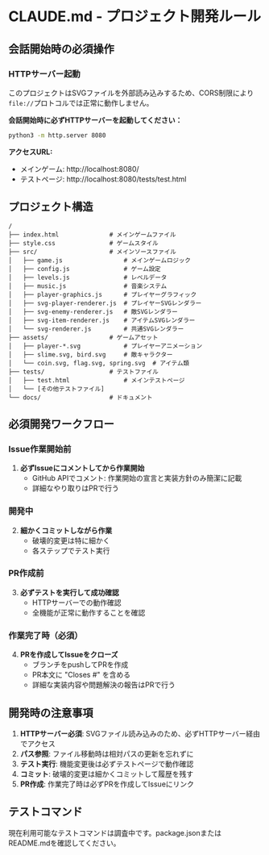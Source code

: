 # CLAUDE.md - プロジェクト開発ルール

## 会話開始時の必須操作

### HTTPサーバー起動
このプロジェクトはSVGファイルを外部読み込みするため、CORS制限により`file://`プロトコルでは正常に動作しません。

**会話開始時に必ずHTTPサーバーを起動してください：**

```bash
python3 -m http.server 8080
```

**アクセスURL:**
- メインゲーム: http://localhost:8080/
- テストページ: http://localhost:8080/tests/test.html

## プロジェクト構造

```
/
├── index.html              # メインゲームファイル
├── style.css               # ゲームスタイル
├── src/                    # メインソースファイル
│   ├── game.js                 # メインゲームロジック
│   ├── config.js               # ゲーム設定
│   ├── levels.js               # レベルデータ
│   ├── music.js                # 音楽システム
│   ├── player-graphics.js      # プレイヤーグラフィック
│   ├── svg-player-renderer.js  # プレイヤーSVGレンダラー
│   ├── svg-enemy-renderer.js   # 敵SVGレンダラー
│   ├── svg-item-renderer.js    # アイテムSVGレンダラー
│   └── svg-renderer.js         # 共通SVGレンダラー
├── assets/                 # ゲームアセット
│   ├── player-*.svg            # プレイヤーアニメーション
│   ├── slime.svg, bird.svg     # 敵キャラクター
│   └── coin.svg, flag.svg, spring.svg  # アイテム類
├── tests/                  # テストファイル
│   ├── test.html               # メインテストページ
│   └── [その他テストファイル]
└── docs/                   # ドキュメント
```

## 必須開発ワークフロー

### Issue作業開始前
1. **必ずIssueにコメントしてから作業開始**
   - GitHub APIでコメント: 作業開始の宣言と実装方針のみ簡潔に記載
   - 詳細なやり取りはPRで行う

### 開発中  
2. **細かくコミットしながら作業**
   - 破壊的変更は特に細かく
   - 各ステップでテスト実行

### PR作成前
3. **必ずテストを実行して成功確認**
   - HTTPサーバーでの動作確認
   - 全機能が正常に動作することを確認

### 作業完了時（必須）
4. **PRを作成してIssueをクローズ**
   - ブランチをpushしてPRを作成
   - PR本文に "Closes #<issue-number>" を含める
   - 詳細な実装内容や問題解決の報告はPRで行う

## 開発時の注意事項

1. **HTTPサーバー必須**: SVGファイル読み込みのため、必ずHTTPサーバー経由でアクセス
2. **パス参照**: ファイル移動時は相対パスの更新を忘れずに
3. **テスト実行**: 機能変更後は必ずテストページで動作確認
4. **コミット**: 破壊的変更は細かくコミットして履歴を残す
5. **PR作成**: 作業完了時は必ずPRを作成してIssueにリンク

## テストコマンド

現在利用可能なテストコマンドは調査中です。package.jsonまたはREADME.mdを確認してください。